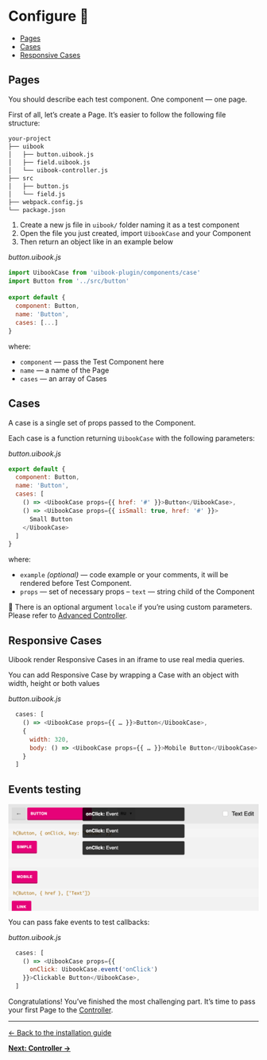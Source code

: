 # Configure :hatched_chick:

- [Pages](#pages)
- [Cases](#cases)
- [Responsive Cases](#responsive-cases)

## Pages

You should describe each test component. One component — one page.

First of all, let’s create a Page.
It’s easier to follow the following file structure:

```
your-project
├── uibook
│   ├── button.uibook.js
│   ├── field.uibook.js
│   └── uibook-controller.js
├── src
│   ├── button.js
│   └── field.js
├── webpack.config.js
└── package.json
```

1. Create a new js file in `uibook/` folder naming it as a test component
2. Open the file you just created, import `UibookCase` and your Component
3. Then return an object like in an example below

_button.uibook.js_
```js
import UibookCase from 'uibook-plugin/components/case'
import Button from '../src/button'

export default {
  component: Button,
  name: 'Button',
  cases: [...]
}
```

where:
- `component` — pass the Test Component here
- `name` — a name of the Page
- `cases` — an array of Cases

## Cases

A case is a single set of props passed to the Component.

Each case is a function returning `UibookCase` with the following parameters:

_button.uibook.js_
```js
export default {
  component: Button,
  name: 'Button',
  cases: [
    () => <UibookCase props={{ href: '#' }}>Button</UibookCase>,
    () => <UibookCase props={{ isSmall: true, href: '#' }}>
      Small Button
    </UibookCase>
  ]
}
```

where:
- `example` _(optional)_ — code example or your comments, it will be rendered
before Test Component.
- `props` — set of necessary props
– `text` — string child of the Component

:triangular_flag_on_post: There is an optional argument `locale` if you’re 
using custom parameters. Please refer to 
[Advanced Controller](controller.md#advanced-controller).

## Responsive Cases

Uibook render Responsive Cases in an iframe to use real media queries.

You can add Responsive Case by wrapping a Case with 
an object with width, height or both values

_button.uibook.js_
```js
  cases: [
    () => <UibookCase props={{ … }}>Button</UibookCase>,
    {
      width: 320,
      body: () => <UibookCase props={{ … }}>Mobile Button</UibookCase>
    }
  ]
```

## Events testing

<img src="/docs/events.png" align="center" alt="Events bubble" >

You can pass fake events to test callbacks:

_button.uibook.js_
```js
  cases: [
    () => <UibookCase props={{
      onClick: UibookCase.event('onClick')
    }}>Clickable Button</UibookCase>,
  ]
```

Congratulations! You’ve finished the most challenging part. 
It’s time to pass your first Page to the [Controller](controller.md).

---

[← Back to the installation guide](install.md)

**[Next: Controller →](controller.md)**